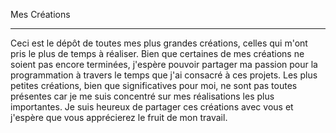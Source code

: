 Mes Créations

--------------------------------------------------------------

Ceci est le dépôt de toutes mes plus grandes créations, celles qui m'ont pris le plus de temps à réaliser. Bien que certaines de mes créations ne soient pas encore terminées, j'espère pouvoir partager ma passion pour la programmation à travers le temps que j'ai consacré à ces projets. Les plus petites créations, bien que significatives pour moi, ne sont pas toutes présentes car je me suis concentré sur mes réalisations les plus importantes. Je suis heureux de partager ces créations avec vous et j'espère que vous apprécierez le fruit de mon travail.
